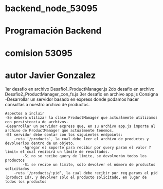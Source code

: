 # backend_node_53095
# Programación Backend
# comision 53095
# autor Javier Gonzalez

1er desafio en archivo Desafio1_ProductManager.js
2do desafio en archivo Desafio2_ProductManager_con_fs.js
3er desafio en archivo app.js
    Consigna
    -Desarrollar un servidor basado en express donde podamos hacer consultas a nuestro archivo de productos.

    Aspectos a incluir
    -Se deberá utilizar la clase ProductManager que actualmente utilizamos con persistencia de archivos. 
    -Desarrollar un servidor express que, en su archivo app.js importe al archivo de ProductManager que actualmente tenemos.
    -El servidor debe contar con los siguientes endpoints:
        -ruta ‘/products’, la cual debe leer el archivo de productos y devolverlos dentro de un objeto. 
            -Agregar el soporte para recibir por query param el valor ?limit= el cual recibirá un límite de resultados.
            -Si no se recibe query de límite, se devolverán todos los productos
            -Si se recibe un límite, sólo devolver el número de productos solicitados
        -ruta ‘/products/:pid’, la cual debe recibir por req.params el pid (product Id), y devolver sólo el producto solicitado, en lugar de todos los productos

